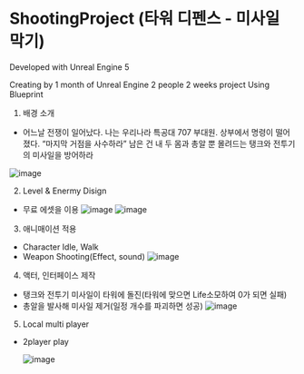 # ShootingProject (타워 디펜스 - 미사일 막기)

Developed with Unreal Engine 5

Creating by
1 month of Unreal Engine
2 people 2 weeks project
Using Blueprint

1. 배경 소개

- 어느날 전쟁이 일어났다.
나는 우리나라 특공대 707 부대원.
상부에서 명령이 떨어 졌다.
“마지막 거점을 사수하라”
남은 건 내 두 몸과 총알 뿐
몰려드는 탱크와 전투기의 미사일을 방어하라

![image](https://github.com/user-attachments/assets/28d4da2d-4cad-4886-9f55-6fc45f71937f)




2. Level & Enermy Disign

- 무료 에셋을 이용
![image](https://github.com/user-attachments/assets/58a2b898-7f1b-4105-b125-4d83e6eeb585)
![image](https://github.com/user-attachments/assets/a0bdd707-cd57-485a-9b55-59c17c5812ef)


3. 애니매이션 적용

- Character Idle, Walk
- Weapon Shooting(Effect, sound)
![image](https://github.com/user-attachments/assets/8fb03ab2-dff8-4079-98e5-1d1f66b0f4c4)

4. 액터, 인터페이스 제작

- 탱크와 전투기 미사일이 타워에 돌진(타워에 맞으면 Life소모하여 0가 되면 실패)
- 총알을 발사해 미사일 제거(일정 개수를 파괴하면 성공) 
![image](https://github.com/user-attachments/assets/eccf38e8-e73f-4bc9-8f3b-b667cea05a23)

5. Local multi player

- 2player play
  
   ![image](https://github.com/user-attachments/assets/8b10e0fb-a979-4a76-9653-4815251fceb0)



